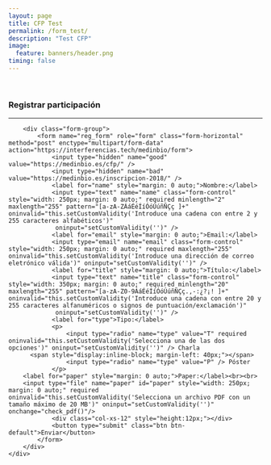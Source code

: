 ```yaml
---
layout: page
title: CFP Test
permalink: /form_test/
description: "Test CFP"
image:
  feature: banners/header.png
timing: false
---
```


<script>
function check_pdf() {
  var paper = document.getElementById("paper");

  if (paper.files[0].size > 19892827) {
    alert("El archivo seleccionado es demasiado grande (máximo 20 MB).");
    paper.value = "";
  } else if (paper.files[0].type !== "application/pdf"){
    alert("Debe seleccionar un archivo en formato PDF.");
    paper.value = "";
  };
}
</script>

<div class="bootstrap">
	<div class="text-center">
    <br>
		<h3>Registrar participación</h3>
		<hr>

		<div class="form-group">
			<form name="reg_form" role="form" class="form-horizontal" method="post" enctype="multipart/form-data" action="https://interferencias.tech/medinbio/form">
				<input type="hidden" name="good" value="https://medinbio.es/cfp/" />
				<input type="hidden" name="bad" value="https://medinbio.es/inscripcion-2018/" />
				<label for="name" style="margin: 0 auto;">Nombre:</label>
				<input type="text" name="name" class="form-control" style="width: 250px; margin: 0 auto;" required minlength="2" maxlength="255" pattern="[a-zA-ZÁáÉéÍíÓóÚúñÑÇç ]+" oninvalid="this.setCustomValidity('Introduce una cadena con entre 2 y 255 caracteres alfabéticos')"
				 oninput="setCustomValidity('')" />
				<label for="email" style="margin: 0 auto;">Email:</label>
				<input type="email" name="email" class="form-control" style="width: 250px; margin: 0 auto;" required maxlength="255" oninvalid="this.setCustomValidity('Introduce una dirección de correo eletrónico válida')" oninput="setCustomValidity('')" />
				<label for="title" style="margin: 0 auto;">Título:</label>
				<input type="text" name="title" class="form-control" style="width: 350px; margin: 0 auto;" required minlength="20" maxlength="255" pattern="[a-zA-Z0-9ÁáÉéÍíÓóÚúñÑÇç.,-:¿?¡! ]+" oninvalid="this.setCustomValidity('Introduce una cadena con entre 20 y 255 caracteres alfanuméricos o signos de puntuación/exclamación')"
				 oninput="setCustomValidity('')" />
				<label for="type">Tipo:</label>
				<p>
					<input type="radio" name="type" value="T" required oninvalid="this.setCustomValidity('Selecciona una de las dos opciones')" oninput="setCustomValidity('')" /> Charla
          <span style="display:inline-block; margin-left: 40px;"></span>
					<input type="radio" name="type" value="P" /> Póster
				</p>
        <label for="paper" style="margin: 0 auto;">Paper:</label><br><br>
        <input type="file" name="paper" id="paper" style="width: 250px; margin: 0 auto;" required  oninvalid="this.setCustomValidity('Selecciona un archivo PDF con un tamaño máximo de 20 MB')" oninput="setCustomValidity('')" onchange="check_pdf()"/>
				<div class="col-xs-12" style="height:12px;"></div>
				<button type="submit" class="btn btn-default">Enviar</button>
			</form>
		</div>
	</div>
</div>
